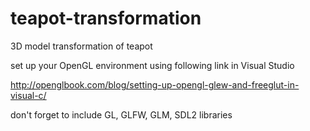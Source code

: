 # teapot-transformation
3D model transformation of teapot

set up your OpenGL environment using following link in Visual Studio

http://openglbook.com/blog/setting-up-opengl-glew-and-freeglut-in-visual-c/

don't forget to include GL, GLFW, GLM, SDL2 libraries
